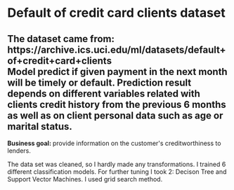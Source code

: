 <h1>Default of credit card clients dataset</h1> 
<h2>The dataset came from: https://archive.ics.uci.edu/ml/datasets/default+of+credit+card+clients<br>Model predict if given payment in the next month will be timely or default. Prediction result depends on different variables related with clients credit history from the previous 6 months as well as on client personal data such as age or marital status.</h2>
<p><b>Business goal: </b>provide information on the customer's creditworthiness to lenders.</p>
<p>The data set was cleaned, so I hardly made any transformations. I trained 6 different classification models. For further tuning I took 2: Decison Tree and Support Vector Machines. I used grid search method.</p>
